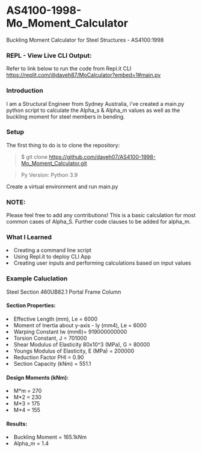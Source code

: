 # AS4100-1998-Mo_Moment_Calculator
Buckling Moment Calculator for Steel Structures - AS4100:1998

### REPL - View Live CLI Output:
Refer to link below to run the code from Repl.it CLI
https://replit.com/@daveh87/MoCalculator?embed=1#main.py

### Introduction
I am a Structural Engineer from Sydney Australia, i've created a main.py python script to calculate the Alpha_s & Alpha_m values as well as the buckling moment for 
steel members in bending. 

### Setup
The first thing to do is to clone the repository:

> $ git clone https://github.com/daveh07/AS4100-1998-Mo_Moment_Calculator.git

> Py Version: Python 3.9

Create a virtual environment and run main.py

### NOTE:
Please feel free to add any contributions! This is a basic calculation for most common cases of Alpha_S. Further code clauses to be added for alpha_m.  

### What I Learned
<li>Creating a command line script</li>
<li>Using Repl.it to deploy CLI App</li>
<li>Creating user inputs and performing calculations based on input values</li>

### Example Caluclation
Steel Section 460UB82.1 Portal Frame Column
#### Section Properties:
<li> Effective Length (mm), Le = 6000
<li> Moment of Inertia about y-axis - Iy (mm4), Le = 6000
<li> Warping Constant Iw (mm6)= 919000000000
<li> Torsion Constant, J = 701000
<li> Shear Modulus of Elasticity 80x10^3 (MPa), G = 80000
<li> Youngs Modulus of Elasticity, E (MPa) = 200000
<li> Reduction Factor PHI = 0.90  
<li> Section Capacity (kNm) = 551.1  


#### Design Moments (kNm):
<li> M*m = 270
<li> M*2 = 230
<li> M*3 = 175
<li> M*4 = 155  

#### Results:
<li> Buckling Moment = 165.1kNm  
<li> Alpha_m = 1.4  


